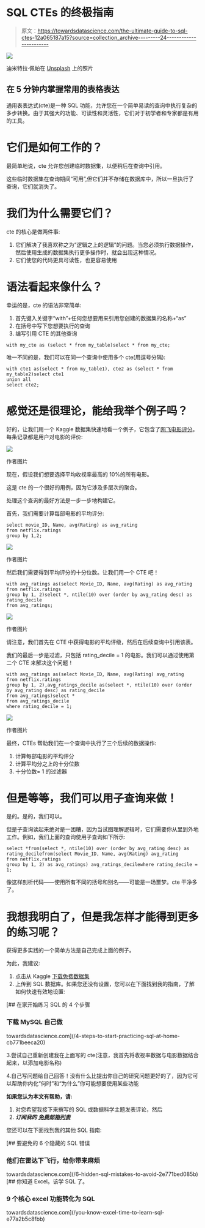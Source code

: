 # SQL CTEs 的终极指南

> 原文：<https://towardsdatascience.com/the-ultimate-guide-to-sql-ctes-12a065187a15?source=collection_archive---------24----------------------->

![](img/6d726a3193bed3c18d725a363aa12702.png)

迪米特拉·佩帕在 [Unsplash](https://unsplash.com/s/photos/tables?utm_source=unsplash&utm_medium=referral&utm_content=creditCopyText) 上的照片

## 在 5 分钟内掌握常用的表格表达

通用表表达式(cte)是一种 SQL 功能，允许您在一个简单易读的查询中执行复杂的多步转换。由于其强大的功能、可读性和灵活性，它们对于初学者和专家都是有用的工具。

# 它们是如何工作的？

最简单地说，cte 允许您创建临时数据集，以便稍后在查询中引用。

这些临时数据集在查询期间“可用”,但它们并不存储在数据库中，所以一旦执行了查询，它们就消失了。

# 我们为什么需要它们？

cte 的核心是做两件事:

1.  它们解决了我喜欢称之为“逻辑之上的逻辑”的问题。当您必须执行数据操作，然后使用生成的数据集执行更多操作时，就会出现这种情况。
2.  它们使您的代码更具可读性，也更容易使用

# 语法看起来像什么？

幸运的是，cte 的语法非常简单:

1.  首先键入关键字“with”+任何您想要用来引用您创建的数据集的名称+“as”
2.  在括号中写下您想要执行的查询
3.  编写引用 CTE 的其他查询

```
with my_cte as (select * from my_table)select * from my_cte;
```

唯一不同的是，我们可以在同一个查询中使用多个 cte(用逗号分隔):

```
with cte1 as(select * from my_table1), cte2 as (select * from my_table2)select cte1 
union all
select cte2;
```

# 感觉还是很理论，能给我举个例子吗？

好的，让我们用一个 Kaggle 数据集快速地看一个例子，它包含了[网飞电影评分](https://www.kaggle.com/rishitjavia/netflix-movie-rating-dataset)。每条记录都是用户对电影的评价:

![](img/5d58408450730f1ab66b19652db57db2.png)

作者图片

现在，假设我们想要选择平均收视率最高的 10%的所有电影。

这是 cte 的一个很好的用例，因为它涉及多层次的聚合。

处理这个查询的最好方法是一步一步地构建它。

首先，我们需要计算每部电影的平均评分:

```
select movie_ID, Name, avg(Rating) as avg_rating
from netflix.ratings
group by 1,2;
```

![](img/a4ac12ed3376e25c844e68325160d4da.png)

作者图片

然后我们需要得到平均评分的十分位数。让我们用一个 CTE 吧！

```
with avg_ratings as(select Movie_ID, Name, avg(Rating) as avg_rating
from netflix.ratings
group by 1, 2)select *, ntile(10) over (order by avg_rating desc) as rating_decile 
from avg_ratings;
```

![](img/9d9c4eb3a59ccd2760eb2ff0177e8c8f.png)

作者图片

请注意，我们首先在 CTE 中获得电影的平均评级，然后在后续查询中引用该表。

我们的最后一步是过滤，只包括 rating_decile = 1 的电影。我们可以通过使用第二个 CTE 来解决这个问题！

```
with avg_ratings as(select Movie_ID, Name, avg(Rating) avg_rating
from netflix.ratings
group by 1, 2),avg_ratings_decile as(select *, ntile(10) over (order by avg_rating desc) as rating_decile 
from avg_ratings)select *
from avg_ratings_decile
where rating_decile = 1;
```

![](img/223e88601eedd355675069e2bae7c8ca.png)

作者图片

最终，CTEs 帮助我们在一个查询中执行了三个后续的数据操作:

1.  计算每部电影的平均评分
2.  计算平均分之上的十分位数
3.  十分位数= 1 的过滤器

# 但是等等，我们可以用子查询来做！

是的。是的，我们可以。

但是子查询读起来绝对是一团糟，因为当试图理解逻辑时，它们需要你从里到外地工作。例如，我们上面的查询使用子查询如下所示:

```
select *from(select *, ntile(10) over (order by avg_rating desc) as rating_decilefrom(select Movie_ID, Name, avg(Rating) avg_rating
from netflix.ratings
group by 1, 2) as avg_ratings) avg_ratings_decilewhere rating_decile = 1;
```

像这样剖析代码——使用所有不同的括号和别名——可能是一场噩梦。cte 干净多了。

# 我想我明白了，但是我怎样才能得到更多的练习呢？

获得更多实践的一个简单方法是自己完成上面的例子。

为此，我建议:

1.  点击从 Kaggle [下载免费数据集](https://www.kaggle.com/rishitjavia/netflix-movie-rating-dataset)
2.  上传到 SQL 数据库。如果您还没有设置，您可以在下面找到我的指南，了解如何快速有效地设置:

[](/4-steps-to-start-practicing-sql-at-home-cb771beeca20) [## 在家开始练习 SQL 的 4 个步骤

### 下载 MySQL 自己做

towardsdatascience.com](/4-steps-to-start-practicing-sql-at-home-cb771beeca20) 

3.尝试自己重新创建我在上面写的 cte(注意，我首先将收视率数据与电影数据结合起来，以添加电影名称)

4.自己写问题给自己回答！没有什么比提出你自己的研究问题更好的了，因为它可以帮助你内化“何时”和“为什么”你可能想要使用某些功能

**如果您认为本文有帮助，请:**

1.  对您希望我接下来撰写的 SQL 或数据科学主题发表评论，然后
2.  ***订阅我的*** [***免费邮箱列表***](https://subscribe.to/everythingdata)

您还可以在下面找到我的其他 SQL 指南:

[](/6-hidden-sql-mistakes-to-avoid-2e771bed085b) [## 要避免的 6 个隐藏的 SQL 错误

### 他们在雷达下飞行，给你带来麻烦

towardsdatascience.com](/6-hidden-sql-mistakes-to-avoid-2e771bed085b) [](/you-know-excel-time-to-learn-sql-e77a2b5c8fbb) [## 你知道 Excel。该学 SQL 了。

### 9 个核心 excel 功能转化为 SQL

towardsdatascience.com](/you-know-excel-time-to-learn-sql-e77a2b5c8fbb)